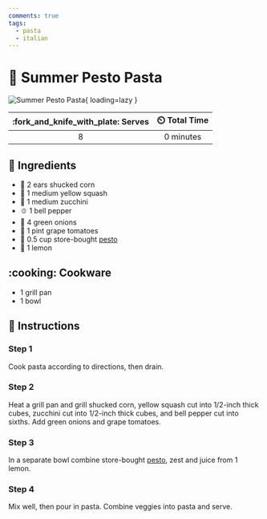 ```yaml
---
comments: true
tags:
  - pasta
  - italian
---
```

# :spaghetti: Summer Pesto Pasta

![Summer Pesto Pasta](../assets/images/summer-pesto-pasta.jpg){ loading=lazy }

| :fork_and_knife_with_plate: Serves | :timer_clock: Total Time |
|:----------------------------------:|:-----------------------: |
| 8 | 0 minutes |

## :salt: Ingredients

- :corn: 2 ears shucked corn
- :cucumber: 1 medium yellow squash
- :cucumber: 1 medium zucchini
- :bell_pepper: 1 bell pepper
- :onion: 4 green onions
- :tomato: 1 pint grape tomatoes
- :herb: 0.5 cup store-bought [pesto][1]
- :lemon: 1 lemon

## :cooking: Cookware

- 1 grill pan
- 1 bowl

## :pencil: Instructions

### Step 1

Cook pasta according to directions, then drain.

### Step 2

Heat a grill pan and grill shucked corn, yellow squash cut into 1/2-inch thick cubes, zucchini cut into 1/2-inch thick
cubes, and bell pepper cut into sixths. Add green onions and grape tomatoes.

### Step 3

In a separate bowl combine store-bought [pesto][1], zest and juice from 1 lemon.

### Step 4

Mix well, then pour in pasta. Combine veggies into pasta and serve.

[1]: <../sauces-and-dressings/pesto/joy-of-cooking-pesto.md>
